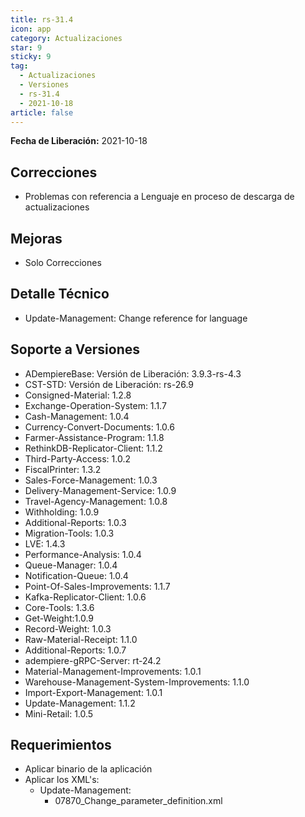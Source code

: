```yaml
---
title: rs-31.4
icon: app
category: Actualizaciones
star: 9
sticky: 9
tag:
  - Actualizaciones
  - Versiones
  - rs-31.4
  - 2021-10-18
article: false
---
```


**Fecha de Liberación:** 2021-10-18

## Correcciones

- Problemas con referencia a Lenguaje en proceso de descarga de actualizaciones

## Mejoras

- Solo Correcciones

## Detalle Técnico

- Update-Management: Change reference for language

## Soporte a Versiones

- ADempiereBase: Versión de Liberación: 3.9.3-rs-4.3
- CST-STD: Versión de Liberación: rs-26.9
- Consigned-Material: 1.2.8
- Exchange-Operation-System: 1.1.7
- Cash-Management: 1.0.4
- Currency-Convert-Documents: 1.0.6
- Farmer-Assistance-Program: 1.1.8
- RethinkDB-Replicator-Client: 1.1.2
- Third-Party-Access: 1.0.2
- FiscalPrinter: 1.3.2
- Sales-Force-Management: 1.0.3
- Delivery-Management-Service: 1.0.9
- Travel-Agency-Management: 1.0.8
- Withholding: 1.0.9
- Additional-Reports: 1.0.3
- Migration-Tools: 1.0.3
- LVE: 1.4.3
- Performance-Analysis: 1.0.4
- Queue-Manager: 1.0.4
- Notification-Queue: 1.0.4
- Point-Of-Sales-Improvements: 1.1.7
- Kafka-Replicator-Client: 1.0.6
- Core-Tools: 1.3.6
- Get-Weight:1.0.9
- Record-Weight: 1.0.3
- Raw-Material-Receipt: 1.1.0
- Additional-Reports: 1.0.7
- adempiere-gRPC-Server: rt-24.2
- Material-Management-Improvements: 1.0.1
- Warehouse-Management-System-Improvements: 1.1.0
- Import-Export-Management: 1.0.1
- Update-Management: 1.1.2
- Mini-Retail: 1.0.5

## Requerimientos

- Aplicar binario de la aplicación
- Aplicar los XML's:
  - Update-Management:
    - 07870_Change_parameter_definition.xml
